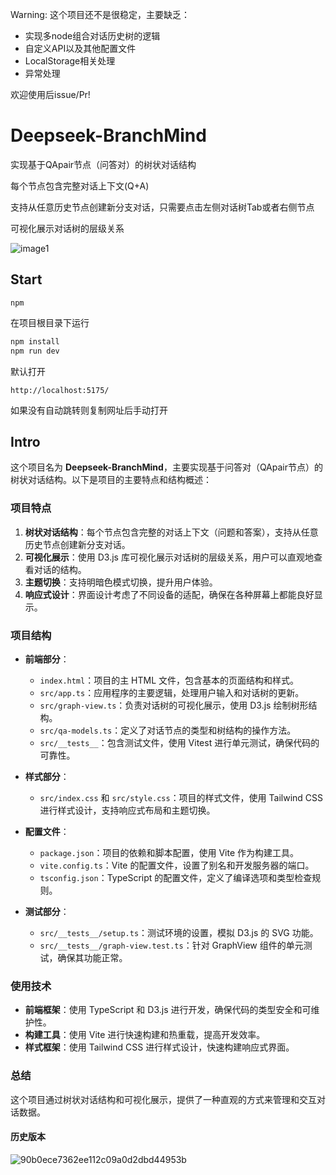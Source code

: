 
Warning: 这个项目还不是很稳定，主要缺乏：

- 实现多node组合对话历史树的逻辑
- 自定义API以及其他配置文件
- LocalStorage相关处理
- 异常处理

欢迎使用后issue/Pr!

# Deepseek-BranchMind

实现基于QApair节点（问答对）的树状对话结构

每个节点包含完整对话上下文(Q+A)

支持从任意历史节点创建新分支对话，只需要点击左侧对话树Tab或者右侧节点

可视化展示对话树的层级关系

![image1](https://github.com/user-attachments/assets/2fe94433-7e85-4dcb-a6e2-410dcd7f553f)

## Start

`npm`

在项目根目录下运行

```bash
npm install
npm run dev
```

默认打开
```
http://localhost:5175/
```
如果没有自动跳转则复制网址后手动打开

## Intro
这个项目名为 **Deepseek-BranchMind**，主要实现基于问答对（QApair节点）的树状对话结构。以下是项目的主要特点和结构概述：

### 项目特点

1. **树状对话结构**：每个节点包含完整的对话上下文（问题和答案），支持从任意历史节点创建新分支对话。
2. **可视化展示**：使用 D3.js 库可视化展示对话树的层级关系，用户可以直观地查看对话的结构。
3. **主题切换**：支持明暗色模式切换，提升用户体验。
4. **响应式设计**：界面设计考虑了不同设备的适配，确保在各种屏幕上都能良好显示。

### 项目结构

- **前端部分**：
  - `index.html`：项目的主 HTML 文件，包含基本的页面结构和样式。
  - `src/app.ts`：应用程序的主要逻辑，处理用户输入和对话树的更新。
  - `src/graph-view.ts`：负责对话树的可视化展示，使用 D3.js 绘制树形结构。
  - `src/qa-models.ts`：定义了对话节点的类型和树结构的操作方法。
  - `src/__tests__`：包含测试文件，使用 Vitest 进行单元测试，确保代码的可靠性。

- **样式部分**：
  - `src/index.css` 和 `src/style.css`：项目的样式文件，使用 Tailwind CSS 进行样式设计，支持响应式布局和主题切换。

- **配置文件**：
  - `package.json`：项目的依赖和脚本配置，使用 Vite 作为构建工具。
  - `vite.config.ts`：Vite 的配置文件，设置了别名和开发服务器的端口。
  - `tsconfig.json`：TypeScript 的配置文件，定义了编译选项和类型检查规则。

- **测试部分**：
  - `src/__tests__/setup.ts`：测试环境的设置，模拟 D3.js 的 SVG 功能。
  - `src/__tests__/graph-view.test.ts`：针对 GraphView 组件的单元测试，确保其功能正常。

### 使用技术

- **前端框架**：使用 TypeScript 和 D3.js 进行开发，确保代码的类型安全和可维护性。
- **构建工具**：使用 Vite 进行快速构建和热重载，提高开发效率。
- **样式框架**：使用 Tailwind CSS 进行样式设计，快速构建响应式界面。

### 总结

这个项目通过树状对话结构和可视化展示，提供了一种直观的方式来管理和交互对话数据。

#### 历史版本

![90b0ece7362ee112c09a0d2dbd44953b](https://github.com/user-attachments/assets/7031af8f-78c8-4735-a138-aa4229a78f78)
